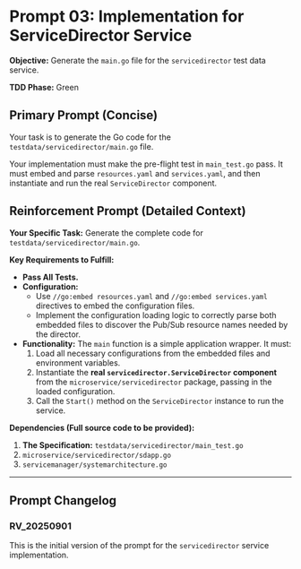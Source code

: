 # **Prompt 03: Implementation for ServiceDirector Service**

**Objective:** Generate the `main.go` file for the `servicedirector` test data service.

**TDD Phase:** Green

## **Primary Prompt (Concise)**

Your task is to generate the Go code for the `testdata/servicedirector/main.go` file.

Your implementation must make the pre-flight test in `main_test.go` pass. It must embed and parse `resources.yaml` and `services.yaml`, and then instantiate and run the real `ServiceDirector` component.

## **Reinforcement Prompt (Detailed Context)**

**Your Specific Task:** Generate the complete code for `testdata/servicedirector/main.go`.

**Key Requirements to Fulfill:**
* **Pass All Tests.**
* **Configuration:**
    * Use `//go:embed resources.yaml` and `//go:embed services.yaml` directives to embed the configuration files.
    * Implement the configuration loading logic to correctly parse both embedded files to discover the Pub/Sub resource names needed by the director.
* **Functionality:** The `main` function is a simple application wrapper. It must:
    1.  Load all necessary configurations from the embedded files and environment variables.
    2.  Instantiate the **real `servicedirector.ServiceDirector` component** from the `microservice/servicedirector` package, passing in the loaded configuration.
    3.  Call the `Start()` method on the `ServiceDirector` instance to run the service.

**Dependencies (Full source code to be provided):**

1.  **The Specification:** `testdata/servicedirector/main_test.go`
2.  `microservice/servicedirector/sdapp.go`
3.  `servicemanager/systemarchitecture.go`

---

## Prompt Changelog

### RV_20250901

This is the initial version of the prompt for the `servicedirector` service implementation.